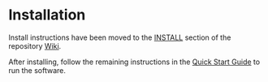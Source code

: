 # Installation

Install instructions have been moved to the [INSTALL](https://github.com/pinksheetscrypto/olive-blockchain/wiki/INSTALL) section of the repository [Wiki](https://github.com/pinksheetscrypto/olive-blockchain/wiki).

After installing, follow the remaining instructions in the
[Quick Start Guide](https://github.com/pinksheetscrypto/olive-blockchain/wiki/Quick-Start-Guide)
to run the software.

